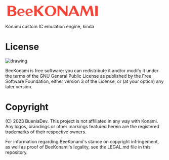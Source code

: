 <img src="https://github.com/BueniaDev/BeeKonami/blob/main/res/beekonami-logo.png" alt="drawing" width="300"/>

Konami custom IC emulation engine, kinda


# License

<img src="https://www.gnu.org/graphics/gplv3-127x51.png" alt="drawing" width="150"/>

BeeKonami is free software: you can redistribute it and/or modify it under the terms of the GNU General Public License as published by the Free Software Foundation, either version 3 of the License, or (at your option) any later version.

# Copyright

(C) 2023 BueniaDev. This project is not affiliated in any way with Konami. Any logos, brandings or other markings featured herein are the registered trademarks of their respective owners.

For information regarding BeeKonami's stance on copyright infringement, as well as proof of BeeKonami's legality, see the LEGAL.md file in this repository.
